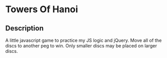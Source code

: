 Towers Of Hanoi
=============

## Description
A little javascript game to practice my JS logic and jQuery. Move all of the discs to another peg to win. Only smaller discs may be placed on larger discs.
